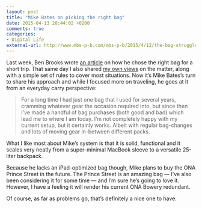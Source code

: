 ```yaml
---
layout: post
title: "Mike Bates on picking the right bag"
date: 2015-04-13 20:44:02 +0200
comments: true
categories: 
- Digital Life
external-url: http://www.mbs-p-b.com/mbs-p-b/2015/4/12/the-bag-struggle
---
```


Last week, Ben Brooks wrote [an article](https://brooksreview.net/2015/04/short-trips-and-which-bag/) on how he chose the right bag for a short trip. That same day I also shared [my own views](/2015/04/07/picking-the-right-bag-for-a-trip-a-simple-set-of-rules/) on the matter, along with a simple set of rules to cover most situations. Now it’s Mike Bates’s turn to share his approach and while I focused more on traveling, he goes at it from an everyday carry perspective:

> For a long time I had just one bag that I used for several years, cramming whatever gear the occasion required into, but since then I’ve made a handful of bag purchases (both good and bad) which lead me to where I am today. I’m not completely happy with my current setup, but it certainly works. Albeit with regular bag-changes and lots of moving gear in-between different packs.

What I like most about Mike’s system is that it is solid, functional and it scales very neatly from a super-minimal MacBook sleeve to a versatile 25-liter backpack.

Because he lacks an iPad-optimized bag though, Mike plans to buy the ONA Prince Street in the future. The Prince Street is an amazing bag — I’ve also been considering it for some time — and I’m sure he’s going to love it. However, I have a feeling it will render his current ONA Bowery redundant.

Of course, as far as problems go, that’s definitely a nice one to have.